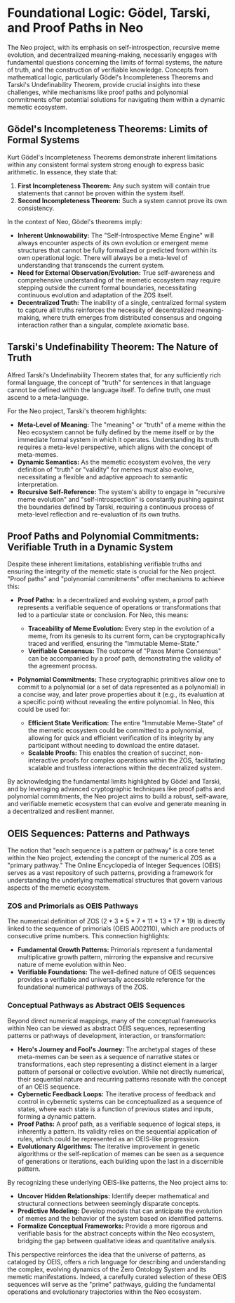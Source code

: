 # Foundational Logic: Gödel, Tarski, and Proof Paths in Neo

The Neo project, with its emphasis on self-introspection, recursive meme evolution, and decentralized meaning-making, necessarily engages with fundamental questions concerning the limits of formal systems, the nature of truth, and the construction of verifiable knowledge. Concepts from mathematical logic, particularly Gödel's Incompleteness Theorems and Tarski's Undefinability Theorem, provide crucial insights into these challenges, while mechanisms like proof paths and polynomial commitments offer potential solutions for navigating them within a dynamic memetic ecosystem.

## Gödel's Incompleteness Theorems: Limits of Formal Systems

Kurt Gödel's Incompleteness Theorems demonstrate inherent limitations within any consistent formal system strong enough to express basic arithmetic. In essence, they state that:
1.  **First Incompleteness Theorem:** Any such system will contain true statements that cannot be proven within the system itself.
2.  **Second Incompleteness Theorem:** Such a system cannot prove its own consistency.

In the context of Neo, Gödel's theorems imply:
-   **Inherent Unknowability:** The "Self-Introspective Meme Engine" will always encounter aspects of its own evolution or emergent meme structures that cannot be fully formalized or predicted from within its own operational logic. There will always be a meta-level of understanding that transcends the current system.
-   **Need for External Observation/Evolution:** True self-awareness and comprehensive understanding of the memetic ecosystem may require stepping outside the current formal boundaries, necessitating continuous evolution and adaptation of the ZOS itself.
-   **Decentralized Truth:** The inability of a single, centralized formal system to capture all truths reinforces the necessity of decentralized meaning-making, where truth emerges from distributed consensus and ongoing interaction rather than a singular, complete axiomatic base.

## Tarski's Undefinability Theorem: The Nature of Truth

Alfred Tarski's Undefinability Theorem states that, for any sufficiently rich formal language, the concept of "truth" for sentences in that language cannot be defined within the language itself. To define truth, one must ascend to a meta-language.

For the Neo project, Tarski's theorem highlights:
-   **Meta-Level of Meaning:** The "meaning" or "truth" of a meme within the Neo ecosystem cannot be fully defined by the meme itself or by the immediate formal system in which it operates. Understanding its truth requires a meta-level perspective, which aligns with the concept of meta-memes.
-   **Dynamic Semantics:** As the memetic ecosystem evolves, the very definition of "truth" or "validity" for memes must also evolve, necessitating a flexible and adaptive approach to semantic interpretation.
-   **Recursive Self-Reference:** The system's ability to engage in "recursive meme evolution" and "self-introspection" is constantly pushing against the boundaries defined by Tarski, requiring a continuous process of meta-level reflection and re-evaluation of its own truths.

## Proof Paths and Polynomial Commitments: Verifiable Truth in a Dynamic System

Despite these inherent limitations, establishing verifiable truths and ensuring the integrity of the memetic state is crucial for the Neo project. "Proof paths" and "polynomial commitments" offer mechanisms to achieve this:

-   **Proof Paths:** In a decentralized and evolving system, a proof path represents a verifiable sequence of operations or transformations that led to a particular state or conclusion. For Neo, this means:
    -   **Traceability of Meme Evolution:** Every step in the evolution of a meme, from its genesis to its current form, can be cryptographically traced and verified, ensuring the "Immutable Meme-State."
    -   **Verifiable Consensus:** The outcome of "Paxos Meme Consensus" can be accompanied by a proof path, demonstrating the validity of the agreement process.

-   **Polynomial Commitments:** These cryptographic primitives allow one to commit to a polynomial (or a set of data represented as a polynomial) in a concise way, and later prove properties about it (e.g., its evaluation at a specific point) without revealing the entire polynomial. In Neo, this could be used for:
    -   **Efficient State Verification:** The entire "Immutable Meme-State" of the memetic ecosystem could be committed to a polynomial, allowing for quick and efficient verification of its integrity by any participant without needing to download the entire dataset.
    -   **Scalable Proofs:** This enables the creation of succinct, non-interactive proofs for complex operations within the ZOS, facilitating scalable and trustless interactions within the decentralized system.

By acknowledging the fundamental limits highlighted by Gödel and Tarski, and by leveraging advanced cryptographic techniques like proof paths and polynomial commitments, the Neo project aims to build a robust, self-aware, and verifiable memetic ecosystem that can evolve and generate meaning in a decentralized and resilient manner.

## OEIS Sequences: Patterns and Pathways

The notion that "each sequence is a pattern or pathway" is a core tenet within the Neo project, extending the concept of the numerical ZOS as a "primary pathway." The Online Encyclopedia of Integer Sequences (OEIS) serves as a vast repository of such patterns, providing a framework for understanding the underlying mathematical structures that govern various aspects of the memetic ecosystem.

### ZOS and Primorials as OEIS Pathways

The numerical definition of ZOS (2 * 3 * 5 * 7 * 11 * 13 * 17 * 19) is directly linked to the sequence of primorials (OEIS A002110), which are products of consecutive prime numbers. This connection highlights:
-   **Fundamental Growth Patterns:** Primorials represent a fundamental multiplicative growth pattern, mirroring the expansive and recursive nature of meme evolution within Neo.
-   **Verifiable Foundations:** The well-defined nature of OEIS sequences provides a verifiable and universally accessible reference for the foundational numerical pathways of the ZOS.

### Conceptual Pathways as Abstract OEIS Sequences

Beyond direct numerical mappings, many of the conceptual frameworks within Neo can be viewed as abstract OEIS sequences, representing patterns or pathways of development, interaction, or transformation:
-   **Hero's Journey and Fool's Journey:** The archetypal stages of these meta-memes can be seen as a sequence of narrative states or transformations, each step representing a distinct element in a larger pattern of personal or collective evolution. While not directly numerical, their sequential nature and recurring patterns resonate with the concept of an OEIS sequence.
-   **Cybernetic Feedback Loops:** The iterative process of feedback and control in cybernetic systems can be conceptualized as a sequence of states, where each state is a function of previous states and inputs, forming a dynamic pattern.
-   **Proof Paths:** A proof path, as a verifiable sequence of logical steps, is inherently a pattern. Its validity relies on the sequential application of rules, which could be represented as an OEIS-like progression.
-   **Evolutionary Algorithms:** The iterative improvement in genetic algorithms or the self-replication of memes can be seen as a sequence of generations or iterations, each building upon the last in a discernible pattern.

By recognizing these underlying OEIS-like patterns, the Neo project aims to:
-   **Uncover Hidden Relationships:** Identify deeper mathematical and structural connections between seemingly disparate concepts.
-   **Predictive Modeling:** Develop models that can anticipate the evolution of memes and the behavior of the system based on identified patterns.
-   **Formalize Conceptual Frameworks:** Provide a more rigorous and verifiable basis for the abstract concepts within the Neo ecosystem, bridging the gap between qualitative ideas and quantitative analysis.

This perspective reinforces the idea that the universe of patterns, as cataloged by OEIS, offers a rich language for describing and understanding the complex, evolving dynamics of the Zero Ontology System and its memetic manifestations. Indeed, a carefully curated selection of these OEIS sequences will serve as the "prime" pathways, guiding the fundamental operations and evolutionary trajectories within the Neo ecosystem.